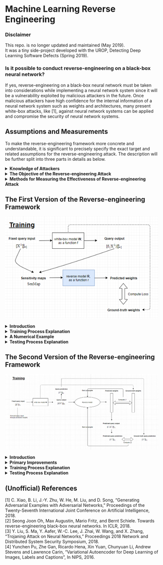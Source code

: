 # Machine Learning Reverse Engineering

### Disclaimer 
This repo. is no longer updated and maintained (May 2019). <br/>
It was a tiny side-project developed with the UROP, Detecting Deep Learning Software Defects (Spring 2019). 

### Is it possible to conduct reverse-engineering on a black-box neural network?
If yes, reverse-engineering on a black-box neural network must be taken into considerations while implementing a neural network system since it will be a vulnerability exploited by malicious attackers in the future. Once malicious attackers have high confidence for the internal information of a neural network system such as weights and architectures, many present white-box attacks, like [1], against neural network systems can be applied and compromise the security of neural network systems.  

Assumptions and Measurements
----------------
To make the reverse-engineering framework more concrete and understandable, it is significant to precisely specify the exact target and related assumptions for the reverse-engineering attack. The description will be further split into three parts in details as below. <br/>

<details><summary><b>Knowledge of Attackers</b></summary>
<p>
It's assumed that the architecture, including activation functions, of black-box neural networks is known but the training process is unknown. For instance, malicious attackers do not have the knowledge about optimizer and training dataset used. This assumption is based on the contribution of [2]. This work has manifested how it is potential for malicious attackers to discover the architecture applied by a black-box neural network. Simply speaking, for malicious attackers, information of layer and corresponding activation functions is distinguished but none of the training process and weights values of black-box neural networks is known. Therefore, the reverse-engineering of black-box neural networks becomes a grey-box problem to solve, and the current objective of this project is to resolve this grey-box problem efficiently and intelligently. 
</p>
</details>

<details><summary><b>The Objective of the Reverse-engineering Attack</b></summary>
<p>
Given the architecture and activation functions of a black-box neural network, a malicious attacker attempts to retrieve the weight values as close as possible. For instance, if the weight value of a certain node in a black-box neural network is 1, the objective of the reverse-engineering framework is to generate predicted weight value as close as to 1. Generally, the ultimate goal of the reverse-engineering framework is to reproduce the exact same set of weight values as the target black-box neural network. 
</p>
</details>

<details><summary><b>Methods for Measuring the Effectiveness of Reverse-engineering Attack</b></summary>
<p>
As illustrated above, the objective is to predict the weight values of black-box neural networks as close as possible. In this paragraph, three ways of measurements will be introduced, including the reason for adoptions and corresponding baseline values. It's likely to replace or introduce additional measurement through the progress of the research. <br/>
 <br/>
<b>- Average Absolute Error of weight values:</b></br>
This measurement calculates the average value based on the absolute difference of all weight values in a black-box neural network. For example, if a black-box neural network solely contains 3 nodes with value 3 and predicted weights given by the reverse-engineering framework is 1, 3, and 5. The Average Absolute Error would be 1.333.<br/>
<br/>
<b>-    Average Absolute Percentage Error of weight values:</b></br>
This measurement is similar to the Average Absolute Error. Instead of Absolute Difference Error, Absolute Percentage Error is used for calculation, which aims to utilize the ratio for estimating the closeness. For instance, if a black-box neural network solely contains 3 nodes with 3 and predicted weights given by the reverse-engineering framework is 1, 3, and 5. The Average Relative Error would be 0.444.<br/>
<br/>
<b>-    The difference of prediction accuracy between predicted weights and ground-truth weights:</b></br>
If the reverse-engineering framework can actually reproduce an identical model as a black-box neural network framework, it should possess identical prediction accuracy. For instance, if a black-box neural network can achieve 92% accuracy on a certain test dataset, a reproduced model with identical weight values should also obtain 92% accuracy on the same test dataset. In our framework, we compute the difference of accuracy given by predicted weights and ground-truth weights. For a simple demonstration, if the prediction accuracy of a black-box neural network is 92% and that of predicted weights is 50%, this measurement should produce error value with 0.42.<br/>
<br/>
Through experiments, for the target black-box neural network in the research, its baseline values are around 0.05, 3.65, 0.83 respectively to above three measurements. Please refer to <b>baseline_values_computation.ipynb</b> for the more specific implementation. Note that these measurements are only meaningful while comparing to the measurements obtained after conducting reverse-engineering on the target black-box neural network. The baseline values should be different based on the architecture, activation functions, training process, and initialization method of the target black-box neural network.
</p>
</details>


The First Version of the Reverse-engineering Framework   
----------------
<p align="center">
  <img src="https://github.com/KuoTzu-yang/ML-reverse/blob/master/pictures_for_README/first_version_framework_1.png">
</p>

<details><summary><b>Introduction</b></summary>
<p>
The only difference between a neural network system and a mathematical function is that the inputs and outputs of a neural network system can be of any format. When we consider neural network systems as several approximated functions, given sufficient inputs with a slight difference, we should be able to observe different ways of variation in the outputs, which can be utilized to distinguish different neural network systems. This concept is mainly my first design principle behind the first version of the framework.  
</p>
</details>

<details><summary><b>Training Process Explanation</b></summary>
<p>
In the training process, we would like to train a model called reverse model R by leveraging abundant white-box neural networks, which have the same architecture but diverse weights from each other. The input of reverse model R is sensitivity maps of corresponding white-box neural networks and the output of R is the predicted weights for individual white-box neural networks. The purpose of the reverse model R is to leverage features (e.g. sensitivity maps) of neural networks and map these features with weights of neural networks via the training process. 
<div align="center">
  <img width="500" height="500" src="https://github.com/KuoTzu-yang/ML-reverse/blob/master/pictures_for_README/first_version_framework_2.png">
</div>
More specifically, for each white-box neural network, we feed a sufficient amount of input samples from a fixed set and receive the corresponding outputs through a white-box model. Then we generate a sensitive map for each neural network, which acts the representation of attention of each neural network. For instance, if a neural network M takes a 28 * 28 image as input, the corresponding sensitivity map for M is also a 28 * 28 image. Each pixel in the sensitivity map describes how important a pixel is for the contribution of decisions made by M. The concept of the sensitivity map is quite similar to derivative, such as how small change in each pixel of an input image can affect the final decision. However, there is a difference between the derivative and the sensitivity map. For instance,  if there are 10 classes for a classification prediction task, a change on a certain pixel, p1, may change prediction scores of all classes significantly but change on a p1 could not the neural network to generate a different prediction result, which indicates the prediction score of a certain class, let’s denote it as C_h, remains highest among all classes. However, there is a change on another pixel, p2, which will slightly decrease the prediction score of C_h without affecting prediction scores on all other classes. The change on p2 will produce a variation in the prediction result easily for a given image. Under this situation, p2 is of higher sensitivity than p1 in the sensitivity map but smaller derivatives for the prediction scores.<br/>
<br/>
Finally, after collection of sensitivity maps and ground-truth weights of white-box neural networks, these data are utilized as the training dataset for the reverse model. 
</p>
</details>

<details><summary><b>A Numerical Example</b></summary>
<p>
<div align="center">
  <img src="https://github.com/KuoTzu-yang/ML-reverse/blob/master/pictures_for_README/first_version_framework_3.png">
</div>
To facilitate the comprehension for readers, a real-life example is given to illustrate the concept of the training process. Assume we would like to reverse a black-box neural network used for image classification and its architecture and activation functions are known, we build 5000 white-box neural networks with the same architecture and activation functions as the target black-box neural network. Next, for each white-box neural network, 1000 images are forwarded through an individual white-box neural network to obtain 1000 corresponding outputs. Subsequently, based on 1000 image inputs and 1000 corresponding outputs, a sensitivity map is computed for an individual white-box neural network, where totally 5000 sensitivity maps are formed as the inputs for the reverse model R. Eventually, by leveraging these sensitivity maps, we train the reverse model R to approximate the mapping function from a sensitivity map to a set of weights.
</p>
</details>

<details><summary><b>Testing Process Explanation</b></summary>
<p>
<div align="center">
  <img src="https://github.com/KuoTzu-yang/ML-reverse/blob/master/pictures_for_README/first_version_framework_4.png">
</div>
As reverse model R is trained, we can apply the same principle for a target black-box neural network. By feeding the same fixed input set and computation, a sensitivity map for a black-box model is derived. Then, this sensitivity map serves as the input for the reverse model for producing predicted weights of the black-box model. The effectiveness of reverse-engineering is measured by the similarity between predicted weights and ground-truth weights, which can be designed by practitioners. In this project, I used the Average Absolute Percentage Error and cross entropy loss. 
</p>
</details>


The Second Version of the Reverse-engineering Framework   
----------------
<p align="center">
  <img src="https://github.com/KuoTzu-yang/ML-reverse/blob/master/pictures_for_README/second_version_framework_1.png">
</p>

<details><summary><b>Introduction</b></summary>
<p>
After experiments, I had discovered some problematic issues in the first version of the framework. For instance, it is computational inefficiency and it can solely reverse to a certain level.

The failure of the first approach drives me to reconsider from the design perspective. I had studied several papers related to either reverse-engineering or attacks on neural network systems. [2] and [3] delivered transcendent motivations to me. In [2], this research work relaxed the restriction, it paves the foundation of reverse-engineering towards black-box neural networks by classifying architecture among black-box neural networks. While in [3], it deliberately illustrates how perturbation of selected internal nodes of neural networks can effectively be retrained the model, which provides a potential direction to improve the effectiveness of reverse-engineering. 

Note that the concept mentioned in the first version will be omitted in the description of the second version. 
</p>
</details>

<details><summary><b>Primary Improvements</b></summary>
 
1.	Instead of utilizing sensitivity maps, in fact, direct utilizing fixed input set and corresponding outputs can achieve a similar purpose. This alternative consumes more memory space but it is more computationally efficient, which saves a huge amount of time for computing sensitivity maps.

2.	For the architecture of the reverse model, after experiences from the first approach, both fully-connected neural networks and convolutional neural networks are not suitable for this task. The training process of reverse-engineering requires extremely huge computational capability since input size and output size can be around 100K and 60K for conducting reverse-engineering on a naive three-layer fully-connected neural network. 
To cope with this issue, I adopt variational autoencoder (VAE) architecture [8] for the reverse model, which has the nice property to downsample input data for efficient training and computation and further upsample to generate final predictions.

3.	Another improvement is that single loss like the Average Absolute Percentage Error (AAPE) or cross entropy loss does not perform well in this task. No matter which loss function is applied to the reverse model R, during the testing process, the AAPE on the testing dataset is just slightly less than 100%. For instance, if a ground-truth value of a node is 1, the predicted value may be around 0.01. Through experiments, it is demonstrated the performance on the testing dataset can hardly be improved with the increase in the number of training epochs. To overcome this problem, another loss is introduced. Temporarily, I denote this loss as prediction similarity loss. The principle behind is that solely utilizing single loss like AAPE may generate a huge portion of reasonable weights. It indicates many predicted weights generated by the reverse model do not preserve the capability for predictions. If we feed some input images through predicted weights, we will receive accuracy of around 10%, which is similar to random guessing. Intuitively, these predicted weights are trapped in a local minimum. By introducing prediction similarity loss, training process avoids being easily trapped by arbitrary local minimums, where the training process towards a more reasonable direction. The training process preserves the same prediction capability while minimizing the loss from the weight difference. This technique demonstrates surprising results, where the difference between ground-truth weights and predicted weights can be significantly reduced. 
</details>

<details><summary><b>Training Process Explanation</b></summary>
<p>
For the training process of the second approach, in the beginning, we would like to extract useful information from white-box neural networks. In this approach, a fixed set of inputs and a corresponding set of outputs are directly utilized as the reverse model. Through experiments, mapping relation between inputs and outputs can reach similar performance level as using sensitivity maps but with the less computational requirement. 

Subsequently, we train a customized VAE model for learning to reverse-engineer from mapping the relation between inputs and outputs to the ground-width weights. An additional loss, measuring the difference of prediction capability between the original white-box neural network and predicted weighted is introduced to improve the training process.
</p>
</details>

<details><summary><b>Testing Process Explanation</b></summary>
<p>
For the testing process, it is just simply forwarding in the training process, where details are omitted. The second approach is still under development and I will continuously update more related information in the future. 
</p>
</details>

(Unofficial) References
----------------
[1] C. Xiao, B. Li, J.-Y. Zhu, W. He, M. Liu, and D. Song, “Generating Adversarial Examples with Adversarial Networks,” Proceedings of the Twenty-Seventh International Joint Conference on Artificial Intelligence, 2018. <br/>
[2] Seong Joon Oh, Max Augustin, Mario Fritz, and Bernt Schiele. Towards reverse-engineering black-box neural networks. In ICLR, 2018. <br/>
[3] Y. Liu, S. Ma, Y. Aafer, W.-C. Lee, J. Zhai, W. Wang, and X. Zhang, “Trojaning Attack on Neural Networks,” Proceedings 2018 Network and Distributed System Security Symposium, 2018. <br/>
[4] Yunchen Pu, Zhe Gan, Ricardo Hena, Xin Yuan, Chunyuan Li, Andrew Stevens and Lawrence Carin, “Variational Autoencoder for Deep Learning of Images, Labels and Captions”, In NIPS, 2016. <br/>
